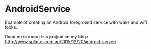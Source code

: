 # AndroidService

Example of creating an Android foreground service with wake and wifi locks.

Read more about this project on my blog: http://www.splinter.com.au/2015/12/20/android-server/
